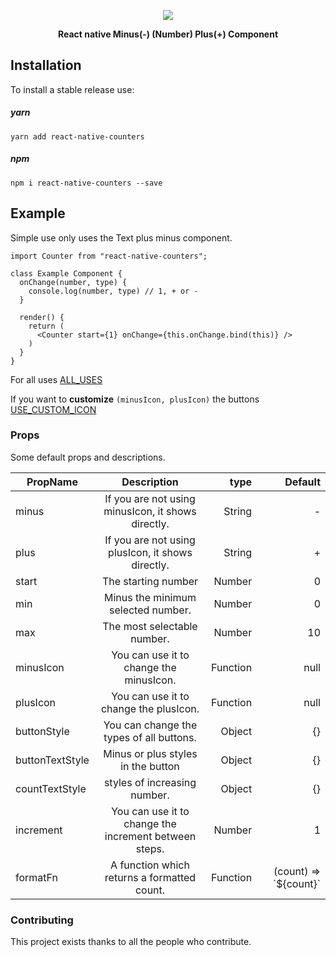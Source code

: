 <p align="center">
  <img src="https://github.com/yasaricli/react-native-counters/blob/master/Kapture.gif" />
</p>

<p align="center">
  <b>React native Minus(-) (Number) Plus(+) Component</b>
</p>

## Installation

To install a stable release use:

##### yarn
`yarn add react-native-counters`

##### npm
`npm i react-native-counters --save`


## Example
Simple use only uses the Text plus minus component.

```JS
import Counter from "react-native-counters";

class Example Component {
  onChange(number, type) {
    console.log(number, type) // 1, + or -
  }
  
  render() {
    return (
      <Counter start={1} onChange={this.onChange.bind(this)} />
    )
  }
}
```

For all uses [ALL_USES](docs/ALL_USES.md)

If you want to **customize** `(minusIcon, plusIcon)` the buttons [USE_CUSTOM_ICON](docs/USE_CUSTOM_ICON.md)


### Props

Some default props and descriptions.


| PropName        |                      Description                      |     type |             Default |
|-----------------|:-----------------------------------------------------:|---------:|--------------------:|
| minus           |  If you are not using minusIcon, it shows directly.   |   String |                   - |
| plus            |   If you are not using plusIcon, it shows directly.   |   String |                   + |
| start           |                  The starting number                  |   Number |                   0 |
| min             |          Minus the minimum selected number.           |   Number |                   0 |
| max             |              The most selectable number.              |   Number |                  10 |
| minusIcon       |        You can use it to change the minusIcon.        | Function |                null |
| plusIcon        |        You can use it to change the plusIcon.         | Function |                null |
| buttonStyle     |       You can change the types of all buttons.        |   Object |                  {} |
| buttonTextStyle |          Minus or plus styles in the button           |   Object |                  {} |
| countTextStyle  |             styles of increasing number.              |   Object |                  {} |
| increment       | You can use it to change the increment between steps. |   Number |                   1 |
| formatFn        |      A function which returns a formatted count.      | Function |(count) => \`${count}\`|


### Contributing

This project exists thanks to all the people who contribute.
